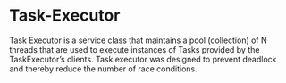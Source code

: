 # Task-Executor
Task Executor is a service class that maintains a pool (collection) of N threads that are used to execute instances of Tasks provided by the TaskExecutor’s clients. Task executor was designed to prevent deadlock and thereby reduce the number of race conditions.
